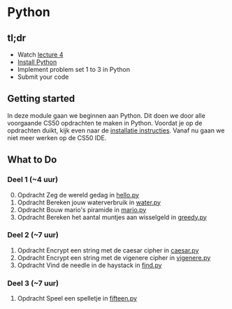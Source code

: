 # Python

## tl;dr
* Watch [lecture 4](https://progki.mprog.nl/lectures/week-4)
* [Install Python](https://progki.mprog.nl/resources/python-installatie)
* Implement problem set 1 to 3 in Python
* Submit your code

## Getting started

In deze module gaan we beginnen aan Python. Dit doen we door alle voorgaande CS50 opdrachten te maken in Python. Voordat je op de opdrachten duikt, kijk even naar de [installatie instructies](https://progik.mprog.nl/resources/python-installatie). Vanaf nu gaan we niet meer werken op de CS50 IDE.

## What to Do

### Deel 1 (~4 uur)

0. <span class="label label-primary">Opdracht</span> Zeg de wereld gedag in [hello.py](/problems/python-hello)
1. <span class="label label-primary">Opdracht</span> Bereken jouw waterverbruik in [water.py](/problems/python-water)
2. <span class="label label-primary">Opdracht</span> Bouw mario's piramide in [mario.py](/problems/python-mario)
3. <span class="label label-primary">Opdracht</span> Bereken het aantal muntjes aan wisselgeld in [greedy.py](/problems/python-greedy)

### Deel 2 (~7 uur)

1. <span class="label label-primary">Opdracht</span> Encrypt een string met de caesar cipher in [caesar.py](/problems/python-caesar)
2. <span class="label label-primary">Opdracht</span> Encrypt een string met de vigenere cipher in [vigenere.py](/problems/python-vigenere)
3. <span class="label label-primary">Opdracht</span> Vind de needle in de haystack in [find.py](/problems/python-find)

### Deel 3 (~7 uur)

1. <span class="label label-primary">Opdracht</span> Speel een spelletje in [fifteen.py](/problems/python-fifteen)
